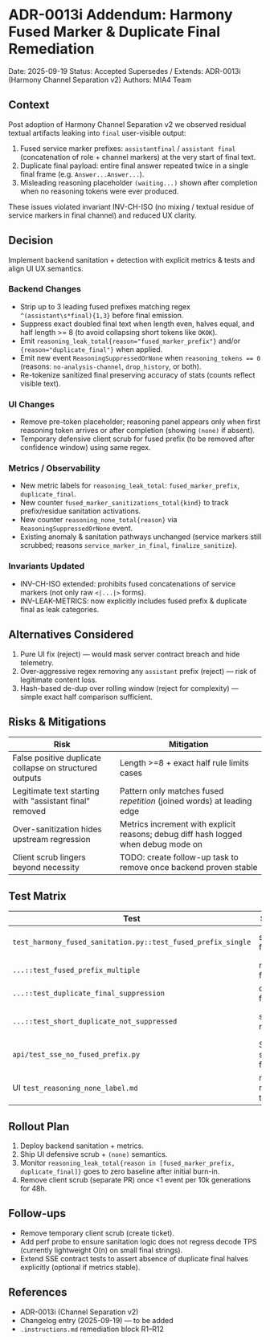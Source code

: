 # ADR-0013i Addendum: Harmony Fused Marker & Duplicate Final Remediation

Date: 2025-09-19
Status: Accepted
Supersedes / Extends: ADR-0013i (Harmony Channel Separation v2)
Authors: MIA4 Team

## Context

Post adoption of Harmony Channel Separation v2 we observed residual textual artifacts leaking into `final` user-visible output:

1. Fused service marker prefixes: `assistantfinal` / `assistant final` (concatenation of role + channel markers) at the very start of final text.
2. Duplicate final payload: entire final answer repeated twice in a single final frame (e.g. `Answer...Answer...`).
3. Misleading reasoning placeholder `(waiting...)` shown after completion when no reasoning tokens were ever produced.

These issues violated invariant INV-CH-ISO (no mixing / textual residue of service markers in final channel) and reduced UX clarity.

## Decision

Implement backend sanitation + detection with explicit metrics & tests and align UI UX semantics.

### Backend Changes

- Strip up to 3 leading fused prefixes matching regex `^(assistant\s*final){1,3}` before final emission.
- Suppress exact doubled final text when length even, halves equal, and half length >= 8 (to avoid collapsing short tokens like `OKOK`).
- Emit `reasoning_leak_total{reason="fused_marker_prefix"}` and/or `{reason="duplicate_final"}` when applied.
- Emit new event `ReasoningSuppressedOrNone` when `reasoning_tokens == 0` (reasons: `no-analysis-channel`, `drop_history`, or both).
- Re-tokenize sanitized final preserving accuracy of stats (counts reflect visible text).

### UI Changes

- Remove pre-token placeholder; reasoning panel appears only when first reasoning token arrives or after completion (showing `(none)` if absent).
- Temporary defensive client scrub for fused prefix (to be removed after confidence window) using same regex.

### Metrics / Observability

- New metric labels for `reasoning_leak_total`: `fused_marker_prefix`, `duplicate_final`.
- New counter `fused_marker_sanitizations_total{kind}` to track prefix/residue sanitation activations.
- New counter `reasoning_none_total{reason}` via `ReasoningSuppressedOrNone` event.
- Existing anomaly & sanitation pathways unchanged (service markers still scrubbed; reasons `service_marker_in_final`, `finalize_sanitize`).

### Invariants Updated

- INV-CH-ISO extended: prohibits fused concatenations of service markers (not only raw `<|...|>` forms).
- INV-LEAK-METRICS: now explicitly includes fused prefix & duplicate final as leak categories.

## Alternatives Considered

1. Pure UI fix (reject) — would mask server contract breach and hide telemetry.
2. Over-aggressive regex removing any `assistant` prefix (reject) — risk of legitimate content loss.
3. Hash-based de-dup over rolling window (reject for complexity) — simple exact half comparison sufficient.

## Risks & Mitigations

| Risk | Mitigation |
|------|------------|
| False positive duplicate collapse on structured outputs | Length >=8 + exact half rule limits cases |
| Legitimate text starting with "assistant final" removed | Pattern only matches fused *repetition* (joined words) at leading edge |
| Over-sanitization hides upstream regression | Metrics increment with explicit reasons; debug diff hash logged when debug mode on |
| Client scrub lingers beyond necessity | TODO: create follow-up task to remove once backend proven stable |

## Test Matrix

| Test | Scenario | Expected |
|------|----------|----------|
| `test_harmony_fused_sanitation.py::test_fused_prefix_single` | single fused | prefix removed + metric |
| `...::test_fused_prefix_multiple` | multiple fused | all stripped + metric |
| `...::test_duplicate_final_suppression` | doubled final | collapsed + metric |
| `...::test_short_duplicate_not_suppressed` | short repeat | unchanged, no metric required |
| `api/test_sse_no_fused_prefix.py` | SSE stream final | no fused prefix / markers |
| UI `test_reasoning_none_label.md` | no reasoning tokens | header shows `(none)` |

## Rollout Plan

1. Deploy backend sanitation + metrics.
2. Ship UI defensive scrub + `(none)` semantics.
3. Monitor `reasoning_leak_total{reason in [fused_marker_prefix, duplicate_final]}` goes to zero baseline after initial burn-in.
4. Remove client scrub (separate PR) once <1 event per 10k generations for 48h.

## Follow-ups

- Remove temporary client scrub (create ticket).
- Add perf probe to ensure sanitation logic does not regress decode TPS (currently lightweight O(n) on small final strings).
- Extend SSE contract tests to assert absence of duplicate final halves explicitly (optional if metrics stable).

## References

- ADR-0013i (Channel Separation v2)
- Changelog entry (2025-09-19) — to be added
- `.instructions.md` remediation block R1–R12

